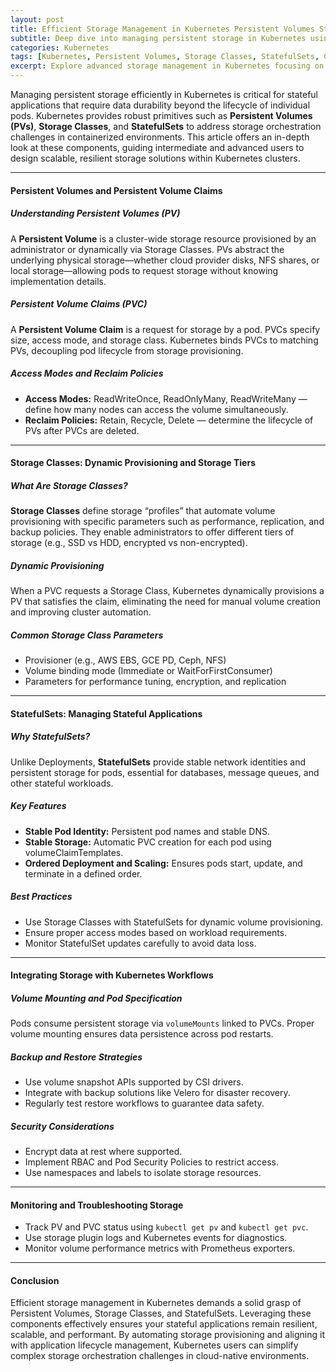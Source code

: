 ```yaml
---
layout: post
title: Efficient Storage Management in Kubernetes Persistent Volumes Storage Classes and StatefulSets
subtitle: Deep dive into managing persistent storage in Kubernetes using Persistent Volumes Storage Classes and StatefulSets for scalable applications
categories: Kubernetes
tags: [Kubernetes, Persistent Volumes, Storage Classes, StatefulSets, Cloud Storage, Container Storage, DevOps, Cloud Native]
excerpt: Explore advanced storage management in Kubernetes focusing on Persistent Volumes, Storage Classes, and StatefulSets to ensure reliable and scalable containerized applications.
---
```

Managing persistent storage efficiently in Kubernetes is critical for stateful applications that require data durability beyond the lifecycle of individual pods. Kubernetes provides robust primitives such as **Persistent Volumes (PVs)**, **Storage Classes**, and **StatefulSets** to address storage orchestration challenges in containerized environments. This article offers an in-depth look at these components, guiding intermediate and advanced users to design scalable, resilient storage solutions within Kubernetes clusters.

---

#### Persistent Volumes and Persistent Volume Claims

##### Understanding Persistent Volumes (PV)

A **Persistent Volume** is a cluster-wide storage resource provisioned by an administrator or dynamically via Storage Classes. PVs abstract the underlying physical storage—whether cloud provider disks, NFS shares, or local storage—allowing pods to request storage without knowing implementation details.

##### Persistent Volume Claims (PVC)

A **Persistent Volume Claim** is a request for storage by a pod. PVCs specify size, access mode, and storage class. Kubernetes binds PVCs to matching PVs, decoupling pod lifecycle from storage provisioning.

##### Access Modes and Reclaim Policies

- **Access Modes:** ReadWriteOnce, ReadOnlyMany, ReadWriteMany — define how many nodes can access the volume simultaneously.
- **Reclaim Policies:** Retain, Recycle, Delete — determine the lifecycle of PVs after PVCs are deleted.

---

#### Storage Classes: Dynamic Provisioning and Storage Tiers

##### What Are Storage Classes?

**Storage Classes** define storage “profiles” that automate volume provisioning with specific parameters such as performance, replication, and backup policies. They enable administrators to offer different tiers of storage (e.g., SSD vs HDD, encrypted vs non-encrypted).

##### Dynamic Provisioning

When a PVC requests a Storage Class, Kubernetes dynamically provisions a PV that satisfies the claim, eliminating the need for manual volume creation and improving cluster automation.

##### Common Storage Class Parameters

- Provisioner (e.g., AWS EBS, GCE PD, Ceph, NFS)
- Volume binding mode (Immediate or WaitForFirstConsumer)
- Parameters for performance tuning, encryption, and replication

---

#### StatefulSets: Managing Stateful Applications

##### Why StatefulSets?

Unlike Deployments, **StatefulSets** provide stable network identities and persistent storage for pods, essential for databases, message queues, and other stateful workloads.

##### Key Features

- **Stable Pod Identity:** Persistent pod names and stable DNS.
- **Stable Storage:** Automatic PVC creation for each pod using volumeClaimTemplates.
- **Ordered Deployment and Scaling:** Ensures pods start, update, and terminate in a defined order.

##### Best Practices

- Use Storage Classes with StatefulSets for dynamic volume provisioning.
- Ensure proper access modes based on workload requirements.
- Monitor StatefulSet updates carefully to avoid data loss.

---

#### Integrating Storage with Kubernetes Workflows

##### Volume Mounting and Pod Specification

Pods consume persistent storage via `volumeMounts` linked to PVCs. Proper volume mounting ensures data persistence across pod restarts.

##### Backup and Restore Strategies

- Use volume snapshot APIs supported by CSI drivers.
- Integrate with backup solutions like Velero for disaster recovery.
- Regularly test restore workflows to guarantee data safety.

##### Security Considerations

- Encrypt data at rest where supported.
- Implement RBAC and Pod Security Policies to restrict access.
- Use namespaces and labels to isolate storage resources.

---

#### Monitoring and Troubleshooting Storage

- Track PV and PVC status using `kubectl get pv` and `kubectl get pvc`.
- Use storage plugin logs and Kubernetes events for diagnostics.
- Monitor volume performance metrics with Prometheus exporters.

---

#### Conclusion

Efficient storage management in Kubernetes demands a solid grasp of Persistent Volumes, Storage Classes, and StatefulSets. Leveraging these components effectively ensures your stateful applications remain resilient, scalable, and performant. By automating storage provisioning and aligning it with application lifecycle management, Kubernetes users can simplify complex storage orchestration challenges in cloud-native environments.
